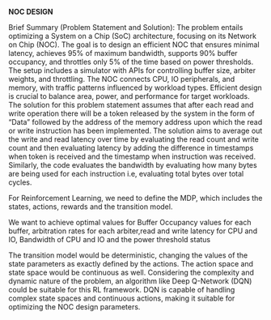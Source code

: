 **NOC DESIGN**

Brief Summary (Problem Statement and Solution): The problem entails optimizing a System on a Chip (SoC) architecture, focusing on its Network on Chip (NOC). The goal is to design an efficient NOC that ensures minimal latency, achieves 95% of maximum bandwidth, supports 90% buffer occupancy, and throttles only 5% of the time based on power thresholds. The setup includes a simulator with APIs for controlling buffer size, arbiter weights, and throttling. The NOC connects CPU, IO peripherals, and memory, with traffic patterns influenced by workload types. Efficient design is crucial to balance area, power, and performance for target workloads. The solution for this problem statement assumes that after each read and write operation there will be a token released by the system in the form of “Data” followed by the address of the memory address upon which the read or write instruction has been implemented. The solution aims to average out the write and read latency over time by evaluating the read count and write count and then evaluating latency by adding the difference in timestamps when token is received and the timestamp when instruction was received. Similarly, the code evaluates the bandwidth by evaluating how many bytes are being used for each instruction i.e, evaluating total bytes over total cycles.

For Reinforcement Learning, we need to define the MDP, which includes the states, actions, rewards and the transition model.
 
We want to achieve optimal values for Buffer Occupancy values for each buffer, arbitration rates for each arbiter,read and write latency for CPU and IO, Bandwidth of CPU and IO and the power threshold status

The transition model would be deterministic, changing the values of the state parameters as exactly defined by the actions.
The action space and state space would be continuous as well.
Considering the complexity and dynamic nature of the problem, an algorithm like Deep Q-Network (DQN) could be suitable for this RL framework. DQN is capable of handling complex state spaces and continuous actions, making it suitable for optimizing the NOC design parameters.





